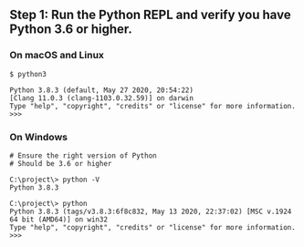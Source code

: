 ## Step 1: Run the Python REPL and verify you have Python 3.6 or higher.

### On macOS and Linux

    $ python3

    Python 3.8.3 (default, May 27 2020, 20:54:22)
    [Clang 11.0.3 (clang-1103.0.32.59)] on darwin
    Type "help", "copyright", "credits" or "license" for more information.
    >>>

### On Windows

    # Ensure the right version of Python
    # Should be 3.6 or higher

    C:\project\> python -V
    Python 3.8.3

    C:\project\> python
    Python 3.8.3 (tags/v3.8.3:6f8c832, May 13 2020, 22:37:02) [MSC v.1924 64 bit (AMD64)] on win32
    Type "help", "copyright", "credits" or "license" for more information.
    >>>
